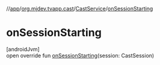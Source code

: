 //[app](../../../index.md)/[org.mjdev.tvapp.cast](../index.md)/[CastService](index.md)/[onSessionStarting](on-session-starting.md)

# onSessionStarting

[androidJvm]\
open override fun [onSessionStarting](on-session-starting.md)(session: CastSession)
